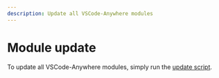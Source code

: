 ```yaml
---
description: Update all VSCode-Anywhere modules
---
```


# Module update

To update all VSCode-Anywhere modules, simply run the [update script](../structure/tools/update.md).

